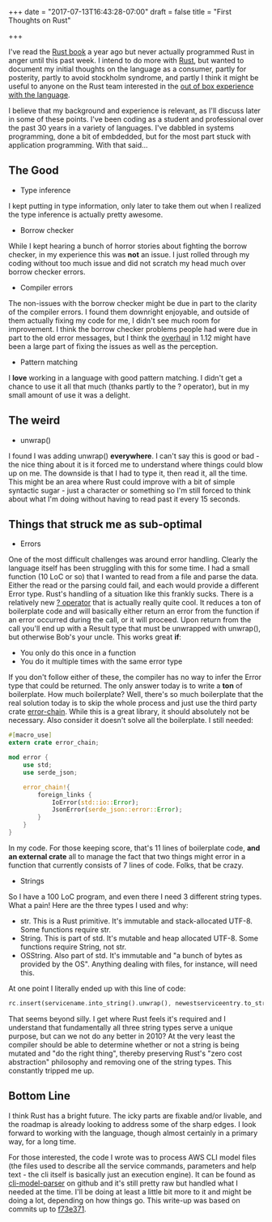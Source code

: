 +++
date = "2017-07-13T16:43:28-07:00"
draft = false
title = "First Thoughts on Rust"

+++

I've read the [Rust book][rb] a year ago but never actually programmed Rust in anger
until this past week. I intend to do more with [Rust][r], but wanted to document my
initial thoughts on the language as a consumer, partly for posterity, partly to
avoid stockholm syndrome, and partly I think it might be useful to anyone on
the Rust team interested in the [out of box experience with the language][rd].

I believe that my background and experience is relevant, as I'll discuss later
in some of these points. I've been coding as a student and professional over
the past 30 years in a variety of languages. I've dabbled in systems programming,
done a bit of embdedded, but for the most part stuck with application programming.
With that said...

The Good
--------

* Type inference

I kept putting in type information, only later to take them out when I realized
the type inference is actually pretty awesome.

* Borrow checker

While I kept hearing a bunch of horror stories about fighting the borrow checker,
in my experience this was **not** an issue. I just rolled through my coding
without too much issue and did not scratch my head much over borrow checker
errors.

* Compiler errors

The non-issues with the borrow checker might be due in part to the clarity of
the compiler errors. I found them downright enjoyable, and outside of them
actually fixing my code for me, I didn't see much room for improvement. I think
the borrow checker problems people had were due in part to the old error messages,
but I think the [overhaul](https://blog.rust-lang.org/2016/08/10/Shape-of-errors-to-come.html)
in 1.12 might have been a large part of fixing the issues as well as the
perception.

* Pattern matching

I **love** working in a language with good pattern matching. I didn't get a
chance to use it all that much (thanks partly to the ? operator), but in my
small amount of use it was a delight.

The weird
---------

* unwrap()

I found I was adding unwrap() **everywhere**. I can't say this is good or bad -
the nice thing about it is it forced me to understand where things could
blow up on me. The downside is that I had to type it, then read it, all the
time. This might be an area where Rust could improve with a bit of simple
syntactic sugar - just a character or something so I'm still forced to think
about what I'm doing without having to read past it every 15 seconds.

Things that struck me as sub-optimal
------------------------------------

* Errors

One of the most difficult challenges was around error handling. Clearly the
language itself has been struggling with this for some time. I had a small
function (10 LoC or so) that I wanted to read from a file and parse the data.
Either the read or the parsing could fail, and each would provide a different
Error type. Rust's handling of a situation like this frankly sucks.  There is a
relatively new [? operator][rfc-error] that is actually really quite cool. It
reduces a ton of boilerplate code and will basically either return an error
from the function if an error occurred during the call, or it will proceed.
Upon return from the call you'll end up with a Result type that must be
unwrapped with unwrap(), but otherwise Bob's your uncle. This works great
**if**:

  * You only do this once in a function
  * You do it multiple times with the same error type

If you don't follow either of these, the compiler has no way to infer the Error
type that could be returned. The only answer today is to write a **ton** of
boilerplate. How much boilerplate? Well, there's so much boilerplate that
the real solution today is to skip the whole process and just use the
third party crate [error-chain](https://github.com/brson/error-chain). While
this is a great library, it should absolutely not be necessary. Also consider
it doesn't solve all the boilerplate. I still needed:

```rust
#[macro_use]
extern crate error_chain;

mod error {
    use std;
    use serde_json;

    error_chain!{
        foreign_links {
            IoError(std::io::Error);
            JsonError(serde_json::error::Error);
        }
    }
}
```

In my code. For those keeping score, that's 11 lines of boilerplate code, **and
an external crate** all to manage the fact that two things might error in a
function that currently consists of 7 lines of code. Folks, that be crazy.

* Strings

So I have a 100 LoC program, and even there I need 3 different string types.
What a pain! Here are the three types I used and why:

   * str. This is a Rust primitive. It's immutable and stack-allocated UTF-8.
     Some functions require str.
   * String. This is part of std. It's mutable and heap allocated UTF-8. Some
     functions require String, not str.
   * OSString. Also part of std. It's immutable and "a bunch of bytes as
     provided by the OS". Anything dealing with files, for instance, will need
this.

At one point I literally ended up with this line of code:

```rust
rc.insert(servicename.into_string().unwrap(), newestserviceentry.to_str().unwrap().to_string());
```

That seems beyond silly. I get where Rust feels it's required and I understand
that fundamentally all three string types serve a unique purpose, but can we
not do any better in 2010? At the very least the compiler should be able to
determine whether or not a string is being mutated and "do the right thing",
thereby preserving Rust's "zero cost abstraction" philosophy and removing one
of the string types. This constantly tripped me up.

Bottom Line
-----------

I think Rust has a bright future. The icky parts are fixable and/or livable,
and the roadmap is already looking to address some of the sharp edges. I look
forward to working with the language, though almost certainly in a primary way,
for a long time.

For those interested, the code I wrote was to process AWS CLI model files
(the files used to describe all the service commands, parameters and help text -
the cli itself is basically just an execution engine). It can be found
as [cli-model-parser](https://github.com/elerch/cli-model-parser) on github
and it's still pretty raw but handled what I needed at the time. I'll be doing
at least a little bit more to it and might be doing a lot, depending on how
things go. This write-up was based on commits up to
[f73e371](https://github.com/elerch/cli-model-parser/commit/f73e371e6fbe317b262de5c3688eb89949b0f296).

[r]: https://www.rust-lang.org/
[rb]: https://doc.rust-lang.org/book/
[rd]: https://github.com/rust-lang/rust-roadmap/issues/3 "Rust should have a lower learning curve"
[rfc-error]: https://github.com/rust-lang/rfcs/pull/243 "First-class error handling..."
